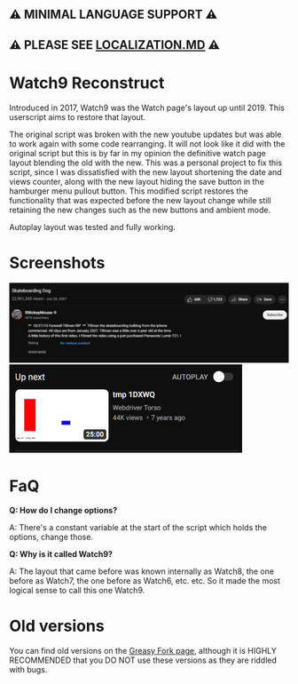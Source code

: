 ## ⚠ MINIMAL LANGUAGE SUPPORT ⚠
## ⚠ PLEASE SEE [LOCALIZATION.MD](LOCALIZATION.md) ⚠

# Watch9 Reconstruct
Introduced in 2017, Watch9 was the Watch page's layout up until 2019. This userscript aims to restore that layout.

The original script was broken with the new youtube updates but was able to work again with some code rearranging. It will not look like it did with the original script but this is by far in my opinion the definitive watch page layout blending the old with the new. This was a personal project to fix this script, since I was dissatisfied with the new layout shortening the date and views counter, along with the new layout hiding the save button in the hamburger menu pullout button. This modified script restores the functionality that was expected before the new layout change while still retaining the new changes such as the new buttons and ambient mode.

Autoplay layout was tested and fully working.

# Screenshots
![Watch page, with Watch9 Reconstruct active.](assets/Preview.png)
![Old autoplay with "Up next" title](assets/Autoplay.png)

# FaQ
**Q: How do I change options?**

A: There's a constant variable at the start of the script which holds the options, change those.

**Q: Why is it called Watch9?**

A: The layout that came before was known internally as Watch8, the one before as Watch7, the one before as Watch6, etc. etc. So it made the most logical sense to call this one Watch9.

# Old versions
You can find old versions on the [Greasy Fork page](https://greasyfork.org/en/scripts/447194-watch9-reconstruct), although it is HIGHLY RECOMMENDED that you DO NOT use these versions as they are riddled with bugs.
